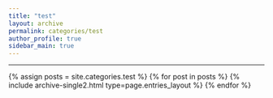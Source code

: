 ```yaml
---
title: "test"
layout: archive
permalink: categories/test
author_profile: true
sidebar_main: true
---
```


<!-- 공백이 포함되어 있는 카테고리 이름의 경우 site.categories['a b c'] 이런식으로! -->

***

{% assign posts = site.categories.test %}
{% for post in posts %} {% include archive-single2.html type=page.entries_layout %} {% endfor %}